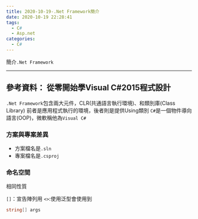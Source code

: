 ```yaml
---
title: 2020-10-19-.Net Framework簡介
date: 2020-10-19 22:28:41
tags:
  - C#
  - Asp.net
categories:
  - C#
---
```

簡介`.Net Framework`
<!-- more -->
---
參考資料：
從零開始學Visual C#2015程式設計
---
`.Net Framework`包含兩大元件，CLR(共通語言執行環境)、和類別庫(Class Library)
前者是應用程式執行的環境，後者則是提供Using類別
`C#`是一個物件導向語言(OOP)，微軟稱他為`Visual C#`

### 方案與專案差異
- 方案檔名是`.sln`
- 專案檔名是`.csproj`


### 命名空間
相同性質

`[]`：宣告陣列用
`<>`:使用泛型會使用到
```C#
string[] args
```


